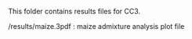 This folder contains results files for CC3.

/results/maize.3pdf :       maize admixture analysis plot file
